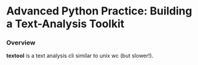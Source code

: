 # Advanced Python Practice: Building a Text-Analysis Toolkit

### Overview

**textool** is a text analysis cli similar to unix wc (but slower!).
